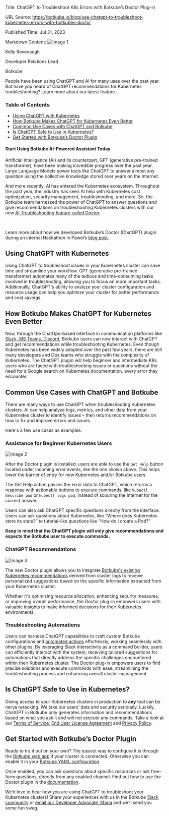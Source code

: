 Title: ChatGPT to Troubleshoot K8s Errors with Botkube’s Doctor Plug-in

URL Source: https://botkube.io/blog/use-chatgpt-to-troubleshoot-kubernetes-errors-with-botkubes-doctor

Published Time: Jul 31, 2023

Markdown Content:
![Image 1](https://cdn.prod.website-files.com/634fabb21508d6c9db9bc46f/636df3fb36b4e60920a3b1b2_hPLC9itV8zp-raGDFmvOZMfn2hV8RFcl237qzT8Wa1g.jpeg)

Kelly Revenaugh

Developer Relations Lead

Botkube

People have been using ChatGPT and AI for many uses over the past year. But have you heard of ChatGPT recommendations for Kubernetes troubleshooting? Learn more about our latest feature.

### Table of Contents

*   [Using ChatGPT with Kubernetes](https://botkube.io/blog/use-chatgpt-to-troubleshoot-kubernetes-errors-with-botkubes-doctor#using-chatgpt-with-kubernetes)
*   [How Botkube Makes ChatGPT for Kubernetes Even Better](https://botkube.io/blog/use-chatgpt-to-troubleshoot-kubernetes-errors-with-botkubes-doctor#how-botkube-makes-chatgpt-for-kubernetes-even-better)
*   [Common Use Cases with ChatGPT and Botkube](https://botkube.io/blog/use-chatgpt-to-troubleshoot-kubernetes-errors-with-botkubes-doctor#common-use-cases-with-chatgpt-and-botkube)
*   [Is ChatGPT Safe to Use in Kubernetes?](https://botkube.io/blog/use-chatgpt-to-troubleshoot-kubernetes-errors-with-botkubes-doctor#is-chatgpt-safe-to-use-in-kubernetes-)
*   [Get Started with Botkube’s Doctor Plugin](https://botkube.io/blog/use-chatgpt-to-troubleshoot-kubernetes-errors-with-botkubes-doctor#get-started-with-botkube-s-doctor-plugin)

#### Start Using Botkube AI-Powered Assistant Today

Artificial Intelligence (AI) and its counterpart, GPT (generative pre-trained transformer), have been making incredible progress over the past year. Large Language Models power tools like ChatGPT to answer almost any question using the collective knowledge stored over years on the Internet.

And more recently, AI has entered the Kubernetes ecosystem. Throughout the past year, the industry has seen AI help with Kubernetes cost optimization, security management, troubleshooting, and more. So, the Botkube team harnessed the power of ChatGPT to answer questions and give recommendations on troubleshooting Kubernetes clusters with our new [AI Troubleshooting feature called Doctor](https://docs.botkube.io/usage/executor/doctor). ‍

‍

Learn more about how we developed Botkube’s Doctor (ChatGPT) plugin during an internal Hackathon in Pawel’s [blog post](https://botkube.io/blog/building-a-chatgpt-plugin-from-ideation-to-implementation).

Using ChatGPT with Kubernetes
-----------------------------

Using ChatGPT to troubleshoot issues in your Kubernetes cluster can save time and streamline your workflow. GPT (generative pre-trained transformer) automates many of the tedious and time-consuming tasks involved in troubleshooting, allowing you to focus on more important tasks. Additionally, ChatGPT's ability to analyze your cluster configuration and resource usage can help you optimize your cluster for better performance and cost savings.

How Botkube Makes ChatGPT for Kubernetes Even Better
----------------------------------------------------

Now, through the ChatOps-based interface in communication platforms like [Slack, MS Teams, Discord](http://botkube.io/integrations), Botkube users can now interact with ChatGPT and get recommendations while troubleshooting Kubernetes. Even though Kubernetes has been widely adopted over the past few years, there are still many developers and Ops teams who struggle with the complexity of Kubernetes. The ChatGPT plugin will help beginner and intermediate K8s users who are faced with troubleshooting issues or questions without the need for a Google search on Kubernetes documentation. every error they encounter.

Common Use Cases with ChatGPT and Botkube
-----------------------------------------

There are many ways to use ChatGPT when troubleshooting Kubernetes clusters. AI can help analyze logs, metrics, and other data from your Kubernetes cluster to identify issues – then returns recommendations on how to fix and improve errors and issues.

Here's a few use cases as examples:

### Assistance for Beginner Kubernetes Users

![Image 2](https://cdn.prod.website-files.com/634fabb21508d6c9db9bc46f/64c7f3a7c42051dab4872cab_8hyWVq9NOkFLCQpe-EqzxKczhU5VIqqG_bm2kP876TdzysK0Z3PGJOXCBF3aPo8wIV9w8bC5n77ksg5I62jg7KlzmZpnmxNRmP2yvLTrxWZaHYv2tZFxGfQAo21ky2infXvJraVs4RbpiM4Jiyl1ulA.png)

After the Doctor plugin is installed, users are able to use the `Get Help` button located under incoming error events, like the one shown above. This helps lower the barrier of entry for new Kubernetes and/or Botkube users.

The Get Help action passes the error data to ChatGPT, which returns a response with actionable buttons to execute commands, like `kubectl describe pod` or `kubectl logs pod`, instead of scouring the Internet for the correct answer.

Users can also ask ChatGPT specific questions directly from the interface. Users can ask questions about Kubernetes, like “Where does Kubernetes store its state?” to tutorial-like questions like “How do I create a Pod?”

__Keep in mind that the ChatGPT plugin will only give recommendations and expects the Botkube user to execute commands.__

### ChatGPT Recommendations

![Image 3](https://cdn.prod.website-files.com/634fabb21508d6c9db9bc46f/64c7f3b7be2361ae1bb5afd0_LEr5f9Rr-O1pgKD_dYqFRG8GcwopzDWXYkDiVyEL3as3vJF3r1DQhDHa4SZs0sQD2NmW8sHJ3XUVMxUAp5z8WJx-mIuyXanea4788oniZnR0o4m2UrCZXKe-Uj8RZufiLihfB__BQYzgNo3uG2IrIwY.png)

The new Doctor plugin allows you to integrate [Botkube's existing Kubernetes recommendations](https://www.youtube.com/watch?v=9D2tASyx7eA) derived from cluster logs to receive personalized suggestions based on the specific information extracted from your Kubernetes cluster.

Whether it's optimizing resource allocation, enhancing security measures, or improving overall performance, the Doctor plug-in empowers users with valuable insights to make informed decisions for their Kubernetes environments.

### Troubleshooting Automations

Users can harness ChatGPT capabilities to craft custom Botkube configurations and [automated actions](https://docs.botkube.io/usage/automated-actions) effortlessly, working seamlessly with other plugins. By leveraging Slack interactivity as a command builder, users can efficiently interact with the system, receiving tailored suggestions for automations that directly address the specific challenges encountered within their Kubernetes cluster. The Doctor plug-in empowers users to find precise solutions and execute commands with ease, streamlining the troubleshooting process and enhancing overall cluster management.

Is ChatGPT Safe to Use in Kubernetes?
-------------------------------------

Giving access to your Kubernetes clusters in production to __any__ tool can be nerve-wracking. We take our users’ data and security seriously. Luckily, ChatGPT in Botkube only generates information and recommendations based on what you ask it and will not execute any commands. Take a look at our [Terms of Service](https://app.botkube.io/terms-of-service), [End User License Agreement](https://app.botkube.io/eula) and [Privacy Policy](https://app.botkube.io/privacy-policy).

Get Started with Botkube’s Doctor Plugin
----------------------------------------

Ready to try it out on your own? The easiest way to configure it is through the [Botkube web app](https://app.botkube.io/) if your cluster is connected. Otherwise you can enable it in your [Botkube YAML configuration](https://docs.botkube.io/configuration/executor/doctor).

Once enabled, you can ask questions about specific resources or ask free-form questions, directly from any enabled channel. Find out how to use the Doctor plugin in the [documentation](https://docs.botkube.io/usage/executor/doctor).

We’d love to hear how you are using ChatGPT to troubleshoot your Kubernetes clusters! Share your experiences with us in the Botkube [Slack community](http://join.botkube.io/) or [email our Developer Advocate, Maria](mailto:maria@kubeshop.io) and we’ll send you some fun swag.
